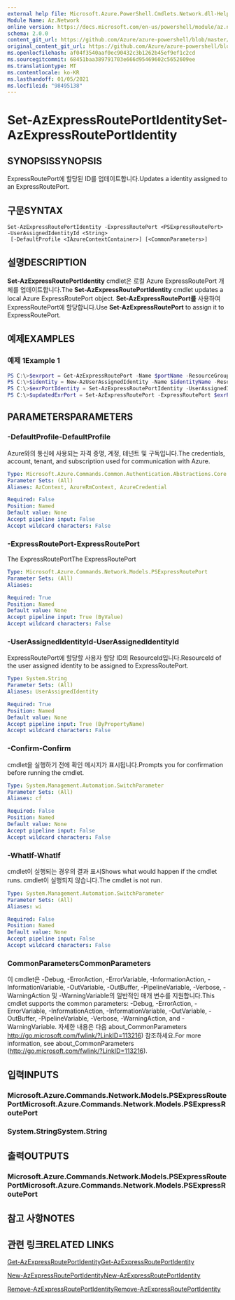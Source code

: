 ```yaml
---
external help file: Microsoft.Azure.PowerShell.Cmdlets.Network.dll-Help.xml
Module Name: Az.Network
online version: https://docs.microsoft.com/en-us/powershell/module/az.network/set-azexpressrouteportidentity
schema: 2.0.0
content_git_url: https://github.com/Azure/azure-powershell/blob/master/src/Network/Network/help/Set-AzExpressRoutePortIdentity.md
original_content_git_url: https://github.com/Azure/azure-powershell/blob/master/src/Network/Network/help/Set-AzExpressRoutePortIdentity.md
ms.openlocfilehash: af04f3540aaf0ec90432c3b1262b45ef9ef1c2cd
ms.sourcegitcommit: 68451baa389791703e666d95469602c5652609ee
ms.translationtype: MT
ms.contentlocale: ko-KR
ms.lasthandoff: 01/05/2021
ms.locfileid: "98495138"
---
```

# <span data-ttu-id="de481-101">Set-AzExpressRoutePortIdentity</span><span class="sxs-lookup"><span data-stu-id="de481-101">Set-AzExpressRoutePortIdentity</span></span>

## <span data-ttu-id="de481-102">SYNOPSIS</span><span class="sxs-lookup"><span data-stu-id="de481-102">SYNOPSIS</span></span>
<span data-ttu-id="de481-103">ExpressRoutePort에 할당된 ID를 업데이트합니다.</span><span class="sxs-lookup"><span data-stu-id="de481-103">Updates a identity assigned to an ExpressRoutePort.</span></span>

## <span data-ttu-id="de481-104">구문</span><span class="sxs-lookup"><span data-stu-id="de481-104">SYNTAX</span></span>

```
Set-AzExpressRoutePortIdentity -ExpressRoutePort <PSExpressRoutePort> -UserAssignedIdentityId <String>
 [-DefaultProfile <IAzureContextContainer>] [<CommonParameters>]
```

## <span data-ttu-id="de481-105">설명</span><span class="sxs-lookup"><span data-stu-id="de481-105">DESCRIPTION</span></span>
<span data-ttu-id="de481-106">**Set-AzExpressRoutePortIdentity** cmdlet은 로컬 Azure ExpressRoutePort 개체를 업데이트합니다.</span><span class="sxs-lookup"><span data-stu-id="de481-106">The **Set-AzExpressRoutePortIdentity** cmdlet updates a local Azure ExpressRoutePort object.</span></span> <span data-ttu-id="de481-107">**Set-AzExpressRoutePort를** 사용하여 ExpressRoutePort에 할당합니다.</span><span class="sxs-lookup"><span data-stu-id="de481-107">Use **Set-AzExpressRoutePort** to assign it to ExpressRoutePort.</span></span>

## <span data-ttu-id="de481-108">예제</span><span class="sxs-lookup"><span data-stu-id="de481-108">EXAMPLES</span></span>

### <span data-ttu-id="de481-109">예제 1</span><span class="sxs-lookup"><span data-stu-id="de481-109">Example 1</span></span>
```powershell
PS C:\>$exrport = Get-AzExpressRoutePort -Name $portName -ResourceGroupName $rgName
PS C:\>$identity = New-AzUserAssignedIdentity -Name $identityName -ResourceGroupName $rgName -Location $location
PS C:\>$exrPortIdentity = Set-AzExpressRoutePortIdentity -UserAssignedIdentity $identity.Id -ExpressRoutePort $exrPort
PS C:\>$updatedExrPort = Set-AzExpressRoutePort -ExpressRoutePort $exrPort
```

## <span data-ttu-id="de481-110">PARAMETERS</span><span class="sxs-lookup"><span data-stu-id="de481-110">PARAMETERS</span></span>

### <span data-ttu-id="de481-111">-DefaultProfile</span><span class="sxs-lookup"><span data-stu-id="de481-111">-DefaultProfile</span></span>
<span data-ttu-id="de481-112">Azure와의 통신에 사용되는 자격 증명, 계정, 테넌트 및 구독입니다.</span><span class="sxs-lookup"><span data-stu-id="de481-112">The credentials, account, tenant, and subscription used for communication with Azure.</span></span>

```yaml
Type: Microsoft.Azure.Commands.Common.Authentication.Abstractions.Core.IAzureContextContainer
Parameter Sets: (All)
Aliases: AzContext, AzureRmContext, AzureCredential

Required: False
Position: Named
Default value: None
Accept pipeline input: False
Accept wildcard characters: False
```

### <span data-ttu-id="de481-113">-ExpressRoutePort</span><span class="sxs-lookup"><span data-stu-id="de481-113">-ExpressRoutePort</span></span>
<span data-ttu-id="de481-114">The ExpressRoutePort</span><span class="sxs-lookup"><span data-stu-id="de481-114">The ExpressRoutePort</span></span>

```yaml
Type: Microsoft.Azure.Commands.Network.Models.PSExpressRoutePort
Parameter Sets: (All)
Aliases:

Required: True
Position: Named
Default value: None
Accept pipeline input: True (ByValue)
Accept wildcard characters: False
```

### <span data-ttu-id="de481-115">-UserAssignedIdentityId</span><span class="sxs-lookup"><span data-stu-id="de481-115">-UserAssignedIdentityId</span></span>
<span data-ttu-id="de481-116">ExpressRoutePort에 할당할 사용자 할당 ID의 ResourceId입니다.</span><span class="sxs-lookup"><span data-stu-id="de481-116">ResourceId of the user assigned identity to be assigned to ExpressRoutePort.</span></span>

```yaml
Type: System.String
Parameter Sets: (All)
Aliases: UserAssignedIdentity

Required: True
Position: Named
Default value: None
Accept pipeline input: True (ByPropertyName)
Accept wildcard characters: False
```

### <span data-ttu-id="de481-117">-Confirm</span><span class="sxs-lookup"><span data-stu-id="de481-117">-Confirm</span></span>
<span data-ttu-id="de481-118">cmdlet을 실행하기 전에 확인 메시지가 표시됩니다.</span><span class="sxs-lookup"><span data-stu-id="de481-118">Prompts you for confirmation before running the cmdlet.</span></span>

```yaml
Type: System.Management.Automation.SwitchParameter
Parameter Sets: (All)
Aliases: cf

Required: False
Position: Named
Default value: None
Accept pipeline input: False
Accept wildcard characters: False
```

### <span data-ttu-id="de481-119">-WhatIf</span><span class="sxs-lookup"><span data-stu-id="de481-119">-WhatIf</span></span>
<span data-ttu-id="de481-120">cmdlet이 실행되는 경우의 결과 표시</span><span class="sxs-lookup"><span data-stu-id="de481-120">Shows what would happen if the cmdlet runs.</span></span>
<span data-ttu-id="de481-121">cmdlet이 실행되지 않습니다.</span><span class="sxs-lookup"><span data-stu-id="de481-121">The cmdlet is not run.</span></span>

```yaml
Type: System.Management.Automation.SwitchParameter
Parameter Sets: (All)
Aliases: wi

Required: False
Position: Named
Default value: None
Accept pipeline input: False
Accept wildcard characters: False
```

### <span data-ttu-id="de481-122">CommonParameters</span><span class="sxs-lookup"><span data-stu-id="de481-122">CommonParameters</span></span>
<span data-ttu-id="de481-123">이 cmdlet은 -Debug, -ErrorAction, -ErrorVariable, -InformationAction, -InformationVariable, -OutVariable, -OutBuffer, -PipelineVariable, -Verbose, -WarningAction 및 -WarningVariable의 일반적인 매개 변수를 지원합니다.</span><span class="sxs-lookup"><span data-stu-id="de481-123">This cmdlet supports the common parameters: -Debug, -ErrorAction, -ErrorVariable, -InformationAction, -InformationVariable, -OutVariable, -OutBuffer, -PipelineVariable, -Verbose, -WarningAction, and -WarningVariable.</span></span> <span data-ttu-id="de481-124">자세한 내용은 다음 about_CommonParameters http://go.microsoft.com/fwlink/?LinkID=113216) 참조하세요.</span><span class="sxs-lookup"><span data-stu-id="de481-124">For more information, see about_CommonParameters (http://go.microsoft.com/fwlink/?LinkID=113216).</span></span>

## <span data-ttu-id="de481-125">입력</span><span class="sxs-lookup"><span data-stu-id="de481-125">INPUTS</span></span>

### <span data-ttu-id="de481-126">Microsoft.Azure.Commands.Network.Models.PSExpressRoutePort</span><span class="sxs-lookup"><span data-stu-id="de481-126">Microsoft.Azure.Commands.Network.Models.PSExpressRoutePort</span></span>

### <span data-ttu-id="de481-127">System.String</span><span class="sxs-lookup"><span data-stu-id="de481-127">System.String</span></span>

## <span data-ttu-id="de481-128">출력</span><span class="sxs-lookup"><span data-stu-id="de481-128">OUTPUTS</span></span>

### <span data-ttu-id="de481-129">Microsoft.Azure.Commands.Network.Models.PSExpressRoutePort</span><span class="sxs-lookup"><span data-stu-id="de481-129">Microsoft.Azure.Commands.Network.Models.PSExpressRoutePort</span></span>

## <span data-ttu-id="de481-130">참고 사항</span><span class="sxs-lookup"><span data-stu-id="de481-130">NOTES</span></span>

## <span data-ttu-id="de481-131">관련 링크</span><span class="sxs-lookup"><span data-stu-id="de481-131">RELATED LINKS</span></span>
[<span data-ttu-id="de481-132">Get-AzExpressRoutePortIdentity</span><span class="sxs-lookup"><span data-stu-id="de481-132">Get-AzExpressRoutePortIdentity</span></span>](./Get-AzExpressRoutePortIdentity.md)

[<span data-ttu-id="de481-133">New-AzExpressRoutePortIdentity</span><span class="sxs-lookup"><span data-stu-id="de481-133">New-AzExpressRoutePortIdentity</span></span>](./New-AzExpressRoutePortIdentity.md)

[<span data-ttu-id="de481-134">Remove-AzExpressRoutePortIdentity</span><span class="sxs-lookup"><span data-stu-id="de481-134">Remove-AzExpressRoutePortIdentity</span></span>](./Remove-AzExpressRoutePortIdentity.md)
